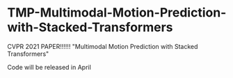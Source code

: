 # TMP-Multimodal-Motion-Prediction-with-Stacked-Transformers
CVPR 2021 PAPER!!!!!!  "Multimodal Motion Prediction with Stacked Transformers"

Code will be released in April

